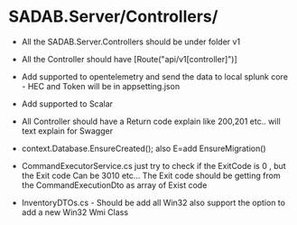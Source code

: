 # SADAB.Server/Controllers/
* All the SADAB.Server.Controllers should be under folder v1
* All the Controller should have [Route("api/v1[controller]")]
* Add supported to opentelemetry and send the data to local splunk core - HEC and Token will be in appsetting.json
* Add supported to Scalar
* All Controller should have a Return code explain like 200,201 etc.. will text explain for Swagger
* context.Database.EnsureCreated(); also E=add EnsureMigration()

* CommandExecutorService.cs just try to check if the ExitCode is 0 , but the Exit code Can be 3010 etc... The Exit code should be getting from the CommandExecutionDto as array of Exist code
* InventoryDTOs.cs - Should be add all Win32 also support the option to add a new Win32 Wmi Class
